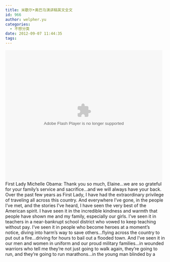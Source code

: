 ```yaml
---
title: 米歇尔•奥巴马演讲稿英文全文
id: 966
author: welpher.yu
categories:
  - 不想分类
date: 2012-09-07 11:44:35
tags:
---
```


<div style="padding-bottom: 0px; margin: 0px; padding-left: 0px; padding-right: 0px; display: inline; float: none; padding-top: 0px" id="scid:7D5EF55F-E55D-42a4-BF5D-4F7E2A94EDCA:445dbff3-2791-453a-9f2d-90a5eb12a612" class="wlWriterEditableSmartContent"><embed src="http://player.youku.com/player.php/sid/XNDQ3NDgwMjAw/v.swf" quality="high" width="495" height="412" align="middle" allowScriptAccess="sameDomain" type="application/x-shockwave-flash"></embed></div>
<div style="height: 240px; overflow: scroll;">First Lady Michelle Obama:
Thank you so much, Elaine…we are so grateful for your family’s service and sacrifice…and we will always have your back.
Over the past few years as First Lady, I have had the extraordinary privilege of traveling all across this country.
And everywhere I’ve gone, in the people I’ve met, and the stories I’ve heard, I have seen the very best of the American spirit.
I have seen it in the incredible kindness and warmth that people have shown me and my family, especially our girls.
I’ve seen it in teachers in a near-bankrupt school district who vowed to keep teaching without pay.
I’ve seen it in people who become heroes at a moment’s notice, diving into harm’s way to save others…flying across the country to put out a fire…driving for hours to bail out a flooded town.
And I’ve seen it in our men and women in uniform and our proud military families…in wounded warriors who tell me they’re not just going to walk again, they’re going to run, and they’re going to run marathons…in the young man blinded by a bomb in Afghanistan who said, simply, “…I’d give my eyes 100 times again to have the chance to do what I have done and what I can still do.”
Every day, the people I meet inspire me…every day, they make me proud…every day they remind me how blessed we are to live in the greatest nation on earth.
Serving as your First Lady is an honor and a privilege…but back when we first came together four years ago, I still had some concerns about this journey we’d begun.
While I believed deeply in my husband’s vision for this country…and I was certain he would make an extraordinary President…like any mother, I was worried about what it would mean for our girls if he got that chance.
How would we keep them grounded under the glare of the national spotlight?
How would they feel being uprooted from their school, their friends, and the only home they’d ever known?
Our life before moving to Washington was filled with simple joys…Saturdays at soccer games, Sundays at grandma’s house…and a date night for Barack and me was either dinner or a movie, because as an exhausted mom, I couldn’t stay awake for both.
And the truth is, I loved the life we had built for our girls…I deeply loved the man I had built that life with…and I didn’t want that to change if he became President.
I loved Barack just the way he was.
You see, even though back then Barack was Senator and a presidential candidate…to me, he was still the guy who’d picked me up for our dates in a car that was so rusted out, I could actually see the pavement going by through a hole in the passenger side door…he was the guy whose proudest possession was a coffee table he’d found in a dumpster, and whose only pair of decent shoes was half a size too small.
But when Barack started telling me about his family that’s when I knew I had found a kindred spirit, someone whose values and upbringing were so much like mine.
You see, Barack and I were both raised by families who didn’t have much in the way of money or material possessions but who had given us something far more valuable their unconditional love, their unflinching sacrifice, and the chance to go places they had never imagined for themselves.
My father was a pump operator at the city water plant, and he was diagnosed with Multiple Sclerosis when my brother and I were young.
And even as a kid, I knew there were plenty of days when he was in pain…I knew there were plenty of mornings when it was a struggle for him to simply get out of bed.
But every morning, I watched my father wake up with a smile, grab his walker, prop himself up against the bathroom sink, and slowly shave and button his uniform.
And when he returned home after a long day’s work, my brother and I would stand at the top of the stairs to our little apartment, patiently waiting to greet him…watching as he reached down to lift one leg, and then the other, to slowly climb his way into our arms.
But despite these challenges, my dad hardly ever missed a day of work…he and my mom were determined to give me and my brother the kind of education they could only dream of.
And when my brother and I finally made it to college, nearly all of our tuition came from student loans and grants.
But my dad still had to pay a tiny portion of that tuition himself.
And every semester, he was determined to pay that bill right on time, even taking out loans when he fell short.
He was so proud to be sending his kids to college…and he made sure we never missed a registration deadline because his check was late.
You see, for my dad, that’s what it meant to be a man.
Like so many of us, that was the measure of his success in life being able to earn a decent living that allowed him to support his family.
And as I got to know Barack, I realized that even though he’d grown up all the way across the country, he’d been brought up just like me.
Barack was raised by a single mother who struggled to pay the bills, and by grandparents who stepped in when she needed help.
Barack’s grandmother started out as a secretary at a community bank…and she moved quickly up the ranks…but like so many women, she hit a glass ceiling.
And for years, men no more qualified than she was men she had actually trained were promoted up the ladder ahead of her, earning more and more money while Barack’s family continued to scrape by.
But day after day, she kept on waking up at dawn to catch the bus…arriving at work before anyone else…giving her best without complaint or regret.
And she would often tell Barack, “So long as you kids do well, Bar, that’s all that really matters.”
Like so many American families, our families weren’t asking for much.
They didn’t begrudge anyone else’s success or care that others had much more than they did…in fact, they admired it.
They simply believed in that fundamental American promise that, even if you don’t start out with much, if you work hard and do what you’re supposed to do, then you should be able to build a decent life for yourself and an even better life for your kids and grandkids.
That’s how they raised us…that’s what we learned from their example.
We learned about dignity and decency that how hard you work matters more than how much you make…that helping others means more than just getting ahead yourself.
We learned about honesty and integrity that the truth matters…that you don’t take shortcuts or play by your own set of rules…and success doesn’t count unless you earn it fair and square.
We learned about gratitude and humility that so many people had a hand in our success, from the teachers who inspired us to the janitors who kept our school clean…and we were taught to value everyone’s contribution and treat everyone with respect.
Those are the values Barack and I and so many of you are trying to pass on to our own children.
That’s who we are.
And standing before you four years ago, I knew that I didn’t want any of that to change if Barack became President.
Well, today, after so many struggles and triumphs and moments that have tested my husband in ways I never could have imagined, I have seen firsthand that being president doesn’t change who you are it reveals who you are.
You see, I’ve gotten to see up close and personal what being president really looks like.
And I’ve seen how the issues that come across a President’s desk are always the hard ones the problems where no amount of data or numbers will get you to the right answer…the judgment calls where the stakes are so high, and there is no margin for error.
And as President, you can get all kinds of advice from all kinds of people.
But at the end of the day, when it comes time to make that decision, as President, all you have to guide you are your values, and your vision, and the life experiences that make you who you are.
So when it comes to rebuilding our economy, Barack is thinking about folks like my dad and like his grandmother.
He’s thinking about the pride that comes from a hard day’s work.
That’s why he signed the Lilly Ledbetter Fair Pay Act to help women get equal pay for equal work.
That’s why he cut taxes for working families and small businesses and fought to get the auto industry back on its feet.
That’s how he brought our economy from the brink of collapse to creating jobs again jobs you can raise a family on, good jobs right here in the United States of America.
When it comes to the health of our families, Barack refused to listen to all those folks who told him to leave health reform for another day, another president.
He didn’t care whether it was the easy thing to do politically that’s not how he was raised he cared that it was the right thing to do.
He did it because he believes that here in America, our grandparents should be able to afford their medicine…our kids should be able to see a doctor when they’re sick…and no one in this country should ever go broke because of an accident or illness.
And he believes that women are more than capable of making our own choices about our bodies and our health care…that’s what my husband stands for.
When it comes to giving our kids the education they deserve, Barack knows that like me and like so many of you, he never could’ve attended college without financial aid.
And believe it or not, when we were first married, our combined monthly student loan bills were actually higher than our mortgage.
We were so young, so in love, and so in debt.
That’s why Barack has fought so hard to increase student aid and keep interest rates down, because he wants every young person to fulfill their promise and be able to attend college without a mountain of debt.
So in the end, for Barack, these issues aren’t political they’re personal.
Because Barack knows what it means when a family struggles.
He knows what it means to want something more for your kids and grandkids.
Barack knows the American Dream because he’s lived it…and he wants everyone in this country to have that same opportunity, no matter who we are, or where we’re from, or what we look like, or who we love.
And he believes that when you’ve worked hard, and done well, and walked through that doorway of opportunity…you do not slam it shut behind you…you reach back, and you give other folks the same chances that helped you succeed.
So when people ask me whether being in the White House has changed my husband, I can honestly say that when it comes to his character, and his convictions, and his heart, Barack Obama is still the same man I fell in love with all those years ago.
He’s the same man who started his career by turning down high paying jobs and instead working in struggling neighborhoods where a steel plant had shut down, fighting to rebuild those communities and get folks back to work…because for Barack, success isn’t about how much money you make, it’s about the difference you make in people’s lives.
He’s the same man who, when our girls were first born, would anxiously check their cribs every few minutes to ensure they were still breathing, proudly showing them off to everyone we knew.
That’s the man who sits down with me and our girls for dinner nearly every night, patiently answering their questions about issues in the news, and strategizing about middle school friendships.
That’s the man I see in those quiet moments late at night, hunched over his desk, poring over the letters people have sent him.
The letter from the father struggling to pay his bills…from the woman dying of cancer whose insurance company won’t cover her care…from the young person with so much promise but so few opportunities.
I see the concern in his eyes…and I hear the determination in his voice as he tells me, “You won’t believe what these folks are going through, Michelle…it’s not right. We’ve got to keep working to fix this. We’ve got so much more to do.”
I see how those stories our collection of struggles and hopes and dreams I see how that’s what drives Barack Obama every single day.
And I didn’t think it was possible, but today, I love my husband even more than I did four years ago…even more than I did 23 years ago, when we first met.
I love that he’s never forgotten how he started.
I love that we can trust Barack to do what he says he’s going to do, even when it’s hard especially when it’s hard.
I love that for Barack, there is no such thing as “us” and “them” he doesn’t care whether you’re a Democrat, a Republican, or none of the above…he knows that we all love our country…and he’s always ready to listen to good ideas…he’s always looking for the very best in everyone he meets.
And I love that even in the toughest moments, when we’re all sweating it when we’re worried that the bill won’t pass, and it seems like all is lost Barack never lets himself get distracted by the chatter and the noise.
Just like his grandmother, he just keeps getting up and moving forward…with patience and wisdom, and courage and grace.
And he reminds me that we are playing a long game here…and that change is hard, and change is slow, and it never happens all at once.
But eventually we get there, we always do.
We get there because of folks like my Dad…folks like Barack’s grandmother…men and women who said to themselves, “I may not have a chance to fulfill my dreams, but maybe my children will…maybe my grandchildren will.”
So many of us stand here tonight because of their sacrifice, and longing, and steadfast love…because time and again, they swallowed their fears and doubts and did what was hard.
So today, when the challenges we face start to seem overwhelming or even impossible let us never forget that doing the impossible is the history of this nation…it’s who we are as Americans…it’s how this country was built.
And if our parents and grandparents could toil and struggle for us…if they could raise beams of steel to the sky, send a man to the moon, and connect the world with the touch of a button…then surely we can keep on sacrificing and building for our own kids and grandkids.
And if so many brave men and women could wear our country’s uniform and sacrifice their lives for our most fundamental rights…then surely we can do our part as citizens of this great democracy to exercise those rights…surely, we can get to the polls and make our voices heard on Election Day.
If farmers and blacksmiths could win independence from an empire…if immigrants could leave behind everything they knew for a better life on our shores…if women could be dragged to jail for seeking the vote…if a generation could defeat a depression, and define greatness for all time…if a young preacher could lift us to the mountaintop with his righteous dream…and if proud Americans can be who they are and boldly stand at the altar with who they love…then surely, surely we can give everyone in this country a fair chance at that great American Dream.
Because in the end, more than anything else, that is the story of this country the story of unwavering hope grounded in unyielding struggle.
That is what has made my story, and Barack’s story, and so many other American stories possible.
And I say all of this tonight not just as First Lady…and not just as a wife.
You see, at the end of the day, my most important title is still “mom-in-chief.”
My daughters are still the heart of my heart and the center of my world.
But today, I have none of those worries from four years ago about whether Barack and I were doing what’s best for our girls.
Because today, I know from experience that if I truly want to leave a better world for my daughters, and all our sons and daughters…if we want to give all our children a foundation for their dreams and opportunities worthy of their promise…if we want to give them that sense of limitless possibility that belief that here in America, there is always something better out there if you’re willing to work for it…then we must work like never before…and we must once again come together and stand together for the man we can trust to keep moving this great country forward…my husband, our President, President Barack Obama.
Thank you, God bless you, and God bless America.</div>